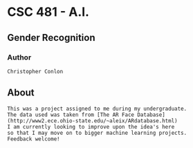 # CSC 481 - A.I.  
## Gender Recognition
### Author  

    Christopher Conlon

## About

    This was a project assigned to me during my undergraduate.  
    The data used was taken from [The AR Face Database](http://www2.ece.ohio-state.edu/~aleix/ARdatabase.html)  
    I am currently looking to improve upon the idea's here  
    so that I may move on to bigger machine learning projects.  
    Feedback welcome!
